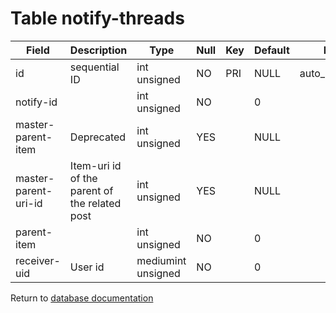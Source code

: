 Table notify-threads
===========


| Field | Description | Type | Null | Key | Default | Extra |
| ----- | ----------- | ---- | ---- | --- | ------- | ----- |
| id | sequential ID | int unsigned | NO | PRI | NULL | auto_increment |    
| notify-id |  | int unsigned | NO |  | 0 |  |    
| master-parent-item | Deprecated | int unsigned | YES |  | NULL |  |    
| master-parent-uri-id | Item-uri id of the parent of the related post | int unsigned | YES |  | NULL |  |    
| parent-item |  | int unsigned | NO |  | 0 |  |    
| receiver-uid | User id | mediumint unsigned | NO |  | 0 |  |    

Return to [database documentation](help/database)
